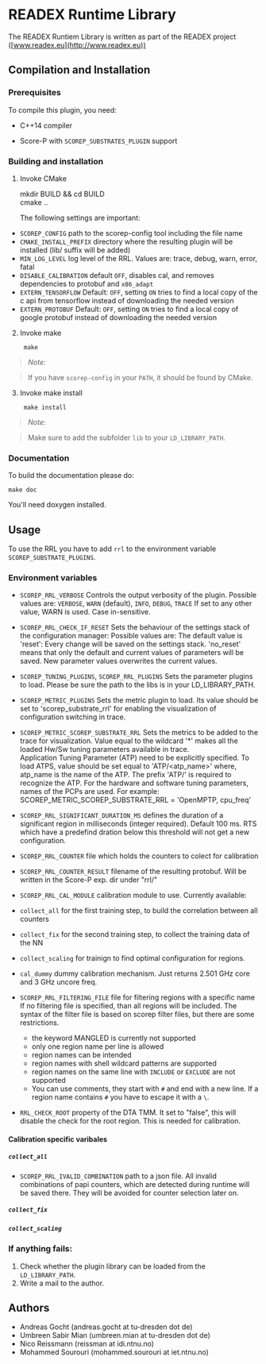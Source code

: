 # READEX Runtime Library

The READEX Runtiem Library is written as part of the READEX project
([www.readex.eu](http://www.readex.eu))


## Compilation and Installation

### Prerequisites

To compile this plugin, you need:

* C++14 compiler

* Score-P with `SCOREP_SUBSTRATES_PLUGIN` support

### Building and installation

1. Invoke CMake

    mkdir BUILD && cd BUILD  
    cmake ..

   The following settings are important:
   
* `SCOREP_CONFIG` path to the scorep-config tool including the file name
* `CMAKE_INSTALL_PREFIX` directory where the resulting plugin will be installed (lib/ suffix will be added)
* `MIN_LOG_LEVEL` log level of the RRL. Values are: trace, debug, warn, error, fatal
* `DISABLE_CALIBRATION` default `OFF`, disables cal, and removes dependencies to protobuf and `x86_adapt`
* `EXTERN_TENSORFLOW` Default: `OFF`, setting `ON` tries to find a local copy of the c api from tensorflow instead of downloading the needed version
* `EXTERN_PROTOBUF` Default: `OFF`, setting `ON` tries to find a local copy of google protobuf instead of downloading the needed version
  
2. Invoke make

        make

> *Note:*

> If you have `scorep-config` in your `PATH`, it should be found by CMake.

3. Invoke make install

        make install

> *Note:*

> Make sure to add the subfolder `lib` to your `LD_LIBRARY_PATH`.

### Documentation

To build the documentation please do:

    make doc
    
You'll need doxygen installed.

## Usage

To use the RRL you have to add `rrl` to the environment
variable `SCOREP_SUBSTRATE_PLUGINS`.


### Environment variables

* `SCOREP_RRL_VERBOSE` 
    Controls the output verbosity of the plugin. Possible values are:
    `VERBOSE`, `WARN` (default), `INFO`, `DEBUG`, `TRACE`
    If set to any other value, WARN is used. Case in-sensitive.

* `SCOREP_RRL_CHECK_IF_RESET`
    Sets the behaviour of the settings stack of the configuration manager:
    Possible values are:
    The default value is 'reset': Every change will be saved on the settings stack.
    'no_reset' means that only the default and current values of parameters will be saved.
    New parameter values overwrites the current values.
    
* `SCOREP_TUNING_PLUGINS`, `SCOREP_RRL_PLUGINS`
    Sets the parameter plugins to load. Please be sure the path to the libs is
    in your LD_LIBRARY_PATH.
    
* `SCOREP_METRIC_PLUGINS`
	Sets the metric plugin to load. Its value should be set to 'scorep_substrate_rrl' 
	for enabling the visualization of configuration switching in trace.
	
* `SCOREP_METRIC_SCOREP_SUBSTRATE_RRL`
	Sets the metrics to be added to the trace for visualization. Value equal to the wildcard '*' 
	makes all the loaded Hw/Sw tuning parameters available in trace.  
	Application Tuning Parameter (ATP) need to be explicitly specified.	
	To load ATPS, value should be set equal to 'ATP/<atp_name>' 
	where, atp_name is the name of the ATP. The prefix 'ATP/' is required to recognize the ATP.
	For the hardware and software tuning parameters, names of the PCPs are used.
	For example: SCOREP_METRIC_SCOREP_SUBSTRATE_RRL = 'OpenMPTP, cpu_freq'
	
* `SCOREP_RRL_SIGNIFICANT_DURATION_MS` defines the duration of a significant region in milliseconds (integer required). Default 100 ms.
    RTS which have a predefind dration below this threshold will not get a new configuration.    

* `SCOREP_RRL_COUNTER` file which holds the counters to colect for calibration

* `SCOREP_RRL_COUNTER_RESULT` filename of the resulting protobuf. Will be written in the Score-P exp. dir under "rrl/"

* `SCOREP_RRL_CAL_MODULE` calibration module to use. Currently available:
 * `collect_all` for the first training step, to build the correlation between all counters
 * `collect_fix` for the second training step, to collect the training data of the NN
 * `collect_scaling` for trainign to find optimal configuration for regions.
 * `cal_dummy` dummy calibration mechanism. Just returns 2.501 GHz core and 3 GHz uncore freq.

* `SCOREP_RRL_FILTERING_FILE` file for filtering regions with a specific name  
    If no filtering file is specified, than all regions will be included.
    The syntax of the filter file is based on scorep filter files, but there are some restrictions.
    * the keyword MANGLED is currently not supported
    * only one region name per line is allowed 
    * region names can be intended 
    * region names with shell wildcard patterns are supported
    * region names on the same line with `INCLUDE` or `EXCLUDE` are not supported
	* You can use comments, they start with `#` and end with a new line. If a region name contains `#` you have to escape it with a `\`. 

	
* `RRL_CHECK_ROOT` property of the DTA TMM. It set to "false", this will disable the check for the root region. This is needed for calibration.

#### Calibration specific varibales

##### `collect_all`
* `SCOREP_RRL_IVALID_COMBINATION`
    path to a json file. All invalid combinations of papi counters, which are detected during
    runtime will be saved there. They will be avoided for counter selection later on.

##### `collect_fix`

##### `collect_scaling`

### If anything fails:

1. Check whether the plugin library can be loaded from the `LD_LIBRARY_PATH`.
2. Write a mail to the author.

## Authors

* Andreas Gocht (andreas.gocht at tu-dresden dot de)
* Umbreen Sabir Mian (umbreen.mian at tu-dresden dot de)
* Nico Reissmann (reissman at idi.ntnu.no)
* Mohammed Sourouri (mohammed.sourouri at iet.ntnu.no)

